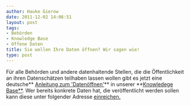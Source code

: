 ```yaml
---
author: Hauke Gierow
date: 2011-12-02 14:06:51
layout: post
tags:
- Behörden
- Knowledge Base
- Offene Daten
title: Sie wollen Ihre Daten öffnen? Wir sagen wie!
type: post
---
```


Für alle Behörden und andere datenhaltende Stellen, die die Öffentlichkeit an ihren Datenschätzen teilhaben lassen wollen gibt es jetzt eine deutsche** [Anleitung zum 'Datenöffnen'](http://wiki.okfn.de/Datenoeffnen)** in unserer **[Knowledege Base**](http://wiki.okfn.de/KnowledgeBase). Wer bereits konkrete Daten hat, die veröffentlicht werden sollen kann diese unter folgender Adresse [einreichen.](http://apps4deutschland.de/wettbewerb/anmeldung-von-daten/)